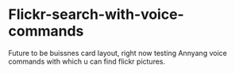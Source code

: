 # Flickr-search-with-voice-commands
Future to be buissnes card layout, right now testing Annyang voice commands with which u can find flickr pictures.

